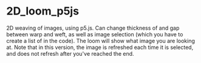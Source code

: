 # 2D_loom_p5js
2D weaving of images, using p5.js. Can change thickness of and gap between warp and weft, as well as image selection (which you have to create a list of in the code). The loom will show what image you are looking at. Note that in this version, the image is refreshed each time it is selected, and does not refresh after you've reached the end. 
